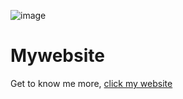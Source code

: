 ![image](https://i.imgur.com/vzYVGZP.jpg)

# Mywebsite
Get to know me more, [click my website](http://127.0.0.1:5500/Mywebsite/main.html)
